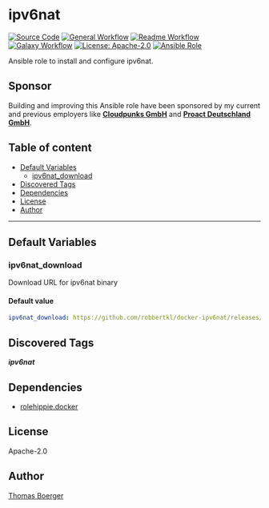 # ipv6nat

[![Source Code](https://img.shields.io/badge/github-source%20code-blue?logo=github&amp;logoColor=white)](https://github.com/rolehippie/ipv6nat)
[![General Workflow](https://github.com/rolehippie/ipv6nat/actions/workflows/general.yml/badge.svg)](https://github.com/rolehippie/ipv6nat/actions/workflows/general.yml)
[![Readme Workflow](https://github.com/rolehippie/ipv6nat/actions/workflows/readme.yml/badge.svg)](https://github.com/rolehippie/ipv6nat/actions/workflows/readme.yml)
[![Galaxy Workflow](https://github.com/rolehippie/ipv6nat/actions/workflows/galaxy.yml/badge.svg)](https://github.com/rolehippie/ipv6nat/actions/workflows/galaxy.yml)
[![License: Apache-2.0](https://img.shields.io/github/license/rolehippie/ipv6nat)](https://github.com/rolehippie/ipv6nat/blob/master/LICENSE)
[![Ansible Role](https://img.shields.io/badge/role-rolehippie.ipv6nat-blue)](https://galaxy.ansible.com/rolehippie/ipv6nat)

Ansible role to install and configure ipv6nat.

## Sponsor

Building and improving this Ansible role have been sponsored by my current and previous employers like **[Cloudpunks GmbH](https://cloudpunks.de)** and **[Proact Deutschland GmbH](https://www.proact.eu)**.

## Table of content

- [Default Variables](#default-variables)
  - [ipv6nat_download](#ipv6nat_download)
- [Discovered Tags](#discovered-tags)
- [Dependencies](#dependencies)
- [License](#license)
- [Author](#author)

---

## Default Variables

### ipv6nat_download

Download URL for ipv6nat binary

#### Default value

```YAML
ipv6nat_download: https://github.com/robbertkl/docker-ipv6nat/releases/download/v0.4.0/docker-ipv6nat.amd64
```

## Discovered Tags

**_ipv6nat_**


## Dependencies

- [rolehippie.docker](https://github.com/rolehippie/docker)

## License

Apache-2.0

## Author

[Thomas Boerger](https://github.com/tboerger)
